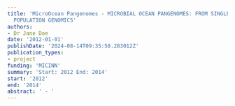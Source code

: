 ```yaml
---
title: 'MicroOcean Pangenomes - MICROBIAL OCEAN PANGENOMES: FROM SINGLE CELL TO BACTERIAL
  POPULATION GENOMICS'
authors:
- Dr Jane Doe
date: '2012-01-01'
publishDate: '2024-08-14T09:35:58.283012Z'
publication_types:
- project
funding: 'MICINN'
summary: 'Start: 2012 End: 2014'
start: '2012'
end: '2014'
abstract: ' - '
---
```

